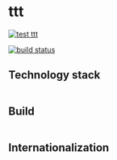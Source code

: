 # ttt
[![test ttt](https://img.shields.io/badge/test-test-success.svg?style=flat)]()


[![build status](https://img.shields.io/badge/build-pass-success.svg?style=flat)]()

## Technology stack

```bash
```

## Build

```bash
```

## Internationalization

```bash
```
